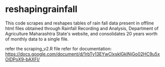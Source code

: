 # reshapingrainfall

This code scrapes and reshapes tables of rain fall data present in offline html files obtained through Rainfall Recording and Analysis, Department of Agriculture Maharashtra State's website, and consolidates 20 years worth of monthly data to a single file.

refer the scraping_v2.R file
refer for documentation: https://docs.google.com/document/d/1rbTy13EYwClxskIGklNjGo02HC9u5xOIDPoX9-bAXFI/
